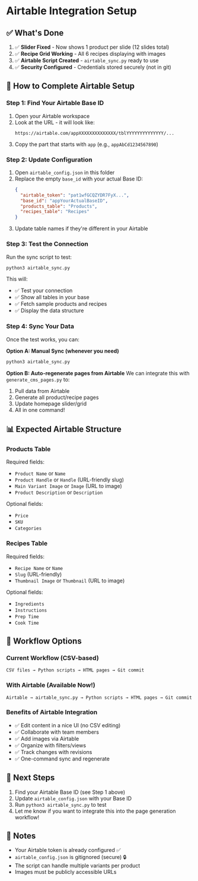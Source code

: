 # Airtable Integration Setup

## ✅ What's Done

1. ✅ **Slider Fixed** - Now shows 1 product per slide (12 slides total)
2. ✅ **Recipe Grid Working** - All 6 recipes displaying with images
3. ✅ **Airtable Script Created** - `airtable_sync.py` ready to use
4. ✅ **Security Configured** - Credentials stored securely (not in git)

## 🔧 How to Complete Airtable Setup

### Step 1: Find Your Airtable Base ID

1. Open your Airtable workspace
2. Look at the URL - it will look like:
   ```
   https://airtable.com/appXXXXXXXXXXXXXX/tblYYYYYYYYYYYYYY/...
   ```
3. Copy the part that starts with `app` (e.g., `appAbCd1234567890`)

### Step 2: Update Configuration

1. Open `airtable_config.json` in this folder
2. Replace the empty `base_id` with your actual Base ID:
   ```json
   {
     "airtable_token": "pat1wfGCQZYDR7FyX...",
     "base_id": "appYourActualBaseID",
     "products_table": "Products",
     "recipes_table": "Recipes"
   }
   ```
3. Update table names if they're different in your Airtable

### Step 3: Test the Connection

Run the sync script to test:
```bash
python3 airtable_sync.py
```

This will:
- ✅ Test your connection
- ✅ Show all tables in your base
- ✅ Fetch sample products and recipes
- ✅ Display the data structure

### Step 4: Sync Your Data

Once the test works, you can:

**Option A: Manual Sync (whenever you need)**
```bash
python3 airtable_sync.py
```

**Option B: Auto-regenerate pages from Airtable**
We can integrate this with `generate_cms_pages.py` to:
1. Pull data from Airtable
2. Generate all product/recipe pages
3. Update homepage slider/grid
4. All in one command!

## 📊 Expected Airtable Structure

### Products Table
Required fields:
- `Product Name` or `Name`
- `Product Handle` or `Handle` (URL-friendly slug)
- `Main Variant Image` or `Image` (URL to image)
- `Product Description` or `Description`

Optional fields:
- `Price`
- `SKU`
- `Categories`

### Recipes Table
Required fields:
- `Recipe Name` or `Name`
- `Slug` (URL-friendly)
- `Thumbnail Image` or `Thumbnail` (URL to image)

Optional fields:
- `Ingredients`
- `Instructions`
- `Prep Time`
- `Cook Time`

## 🔄 Workflow Options

### Current Workflow (CSV-based)
```
CSV files → Python scripts → HTML pages → Git commit
```

### With Airtable (Available Now!)
```
Airtable → airtable_sync.py → Python scripts → HTML pages → Git commit
```

### Benefits of Airtable Integration
- ✅ Edit content in a nice UI (no CSV editing)
- ✅ Collaborate with team members
- ✅ Add images via Airtable
- ✅ Organize with filters/views
- ✅ Track changes with revisions
- ✅ One-command sync and regenerate

## 🚀 Next Steps

1. Find your Airtable Base ID (see Step 1 above)
2. Update `airtable_config.json` with your Base ID
3. Run `python3 airtable_sync.py` to test
4. Let me know if you want to integrate this into the page generation workflow!

## 📝 Notes

- Your Airtable token is already configured ✅
- `airtable_config.json` is gitignored (secure) 🔒
- The script can handle multiple variants per product
- Images must be publicly accessible URLs

